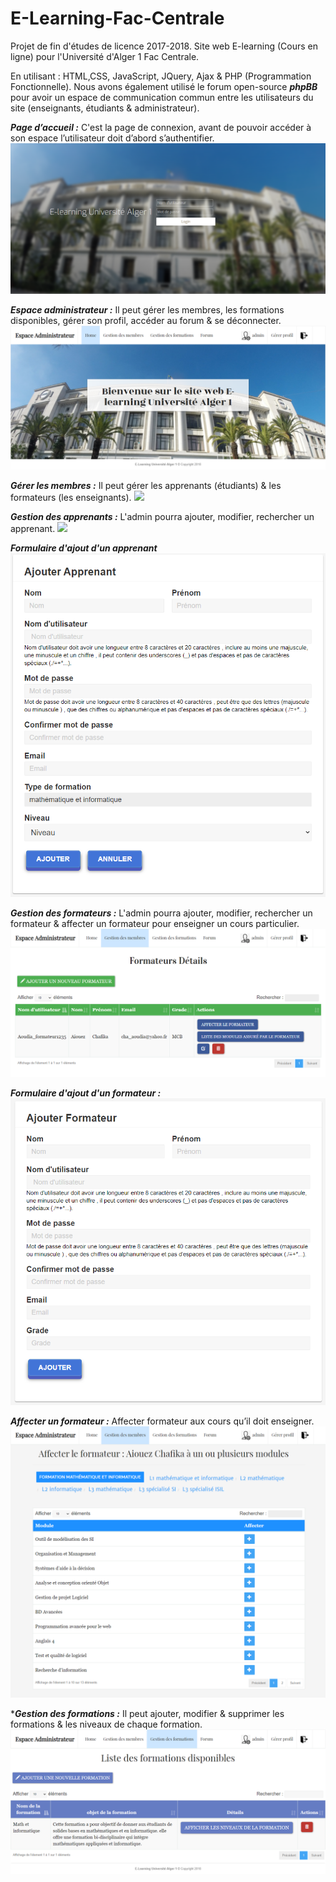 # E-Learning-Fac-Centrale
Projet de fin d'études de licence 2017-2018. Site web E-learning (Cours en ligne) pour l'Université d'Alger 1 Fac Centrale.


En utilisant : HTML,CSS, JavaScript, JQuery, Ajax & PHP (Programmation Fonctionnelle). 
Nous avons également utilisé le forum  open-source ***phpBB*** pour avoir un espace de communication commun entre les utilisateurs du site (enseignants, étudiants & administrateur). 


***Page d’accueil :*** C'est la page de connexion, avant de pouvoir accéder à son espace l’utilisateur doit d’abord s’authentifier. 
<img src="ScreenShots/Page d'acceuil.png">


***Espace administrateur :*** Il peut gérer les membres, les formations disponibles, gérer son profil, accéder au forum & se déconnecter. 
<img src="ScreenShots/Espace administrateur.png">

***Gérer les membres :*** Il peut gérer les apprenants (étudiants) & les formateurs (les enseignants). 
<img src="ScreenShots/Gérer les membres.png">


***Gestion des apprenants :*** L'admin pourra ajouter, modifier, rechercher un apprenant. 
<img src="ScreenShots/Gérer les apprenants.png">

***Formulaire d'ajout d'un apprenant***
<img src="ScreenShots/Formulaire d'ajout d'un apprenant.png">

***Gestion des formateurs :*** L'admin pourra ajouter, modifier, rechercher un formateur &  affecter un formateur pour enseigner un cours particulier. 
<img src="ScreenShots/Gestion des formateurs.png">

***Formulaire d'ajout d'un formateur :*** 
<img src="ScreenShots/Formulaire d'ajout d'un formateur.png">

***Affecter un formateur :*** Affecter formateur aux cours  qu’il  doit  enseigner. 
<img src="ScreenShots/Affecter un formateur.png">


****Gestion des formations :*** Il peut ajouter, modifier & supprimer les formations & les niveaux de chaque formation.
<img src="ScreenShots/Gestion des formations.png">




